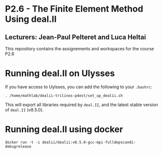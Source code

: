 P2.6 - The Finite Element Method Using deal.II
===============================================
## Lecturers: Jean-Paul Pelteret and Luca Heltai

This repository contains the assignements and workspaces for the
course P2.6

Running deal.II on Ulysses
==========================

If you have access to Uylsses, you can add the following to your `.bashrc`:

	. /home/mathlab/dealii-trilinos-p4est/set_up_dealii.sh

This will export all libraries required by `deal.II`, and the latest stable  version of `deal.II` (v8.5.0).

Running deal.II using docker
============================

```
docker run -t -i dealii/dealii:v8.5.0-gcc-mpi-fulldepscandi-debugrelease

```


